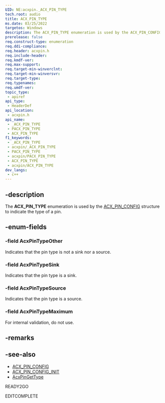 ```yaml
---
UID: NE:acxpin._ACX_PIN_TYPE
tech.root: audio
title: ACX_PIN_TYPE
ms.date: 03/25/2022
targetos: Windows
description: The ACX_PIN_TYPE enumeration is used by the ACX_PIN_CONFIG structure to indicate the type of a pin.
prerelease: false
req.construct-type: enumeration
req.ddi-compliance: 
req.header: acxpin.h
req.include-header: 
req.kmdf-ver: 
req.max-support: 
req.target-min-winverclnt: 
req.target-min-winversvr: 
req.target-type: 
req.typenames: 
req.umdf-ver: 
topic_type:
 - apiref
api_type:
 - HeaderDef
api_location:
 - acxpin.h
api_name:
 - _ACX_PIN_TYPE
 - PACX_PIN_TYPE
 - ACX_PIN_TYPE
f1_keywords:
 - _ACX_PIN_TYPE
 - acxpin/_ACX_PIN_TYPE
 - PACX_PIN_TYPE
 - acxpin/PACX_PIN_TYPE
 - ACX_PIN_TYPE
 - acxpin/ACX_PIN_TYPE
dev_langs:
 - c++
---
```


## -description

The **ACX_PIN_TYPE** enumeration is used by the [ACX_PIN_CONFIG](ns-acxpin-acx_pin_config.md) structure to indicate the type of a pin.

## -enum-fields

### -field AcxPinTypeOther

Indicates that the pin type is not a sink nor a source.

### -field AcxPinTypeSink

Indicates that the pin type is a sink.

### -field AcxPinTypeSource

Indicates that the pin type is a source.

### -field AcxPinTypeMaximum

For internal validation, do not use.

## -remarks

## -see-also

- [ACX_PIN_CONFIG](ns-acxpin-acx_pin_config.md)
- [ACX_PIN_CONFIG_INIT](nf-acxpin-acx_pin_config_init.md)
- [AcxPinGetType](nf-acxpin-acxpingettype.md)

READY2GO

EDITCOMPLETE
